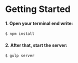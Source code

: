 # Getting Started

#### 1. Open your terminal end write:

```sh
$ npm install 
```

#### 2. After that, start the server:

```sh
$ gulp server 
```